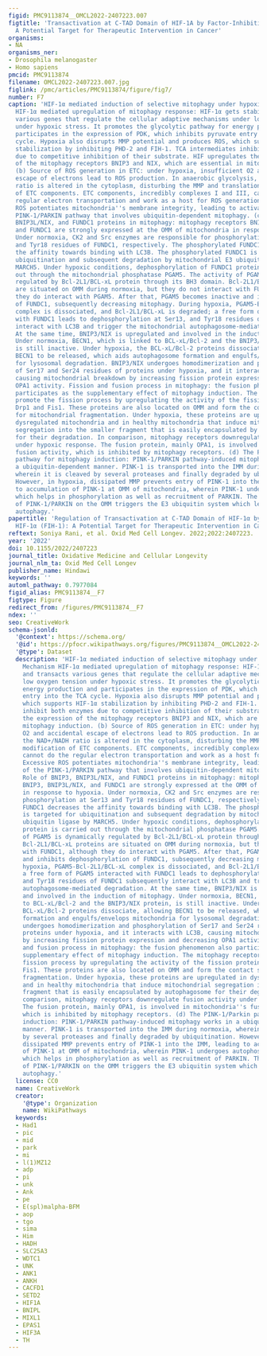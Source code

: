 ```yaml
---
figid: PMC9113874__OMCL2022-2407223.007
figtitle: 'Transactivation at C-TAD Domain of HIF-1A by Factor-Inhibiting HIF-1A (FIH-1):
  A Potential Target for Therapeutic Intervention in Cancer'
organisms:
- NA
organisms_ner:
- Drosophila melanogaster
- Homo sapiens
pmcid: PMC9113874
filename: OMCL2022-2407223.007.jpg
figlink: /pmc/articles/PMC9113874/figure/fig7/
number: F7
caption: 'HIF-1α mediated induction of selective mitophagy under hypoxia. (a) Mechanism
  HIF-1α mediated upregulation of mitophagy response: HIF-1α gets stabilized and transacts
  various genes that regulate the cellular adaptive mechanisms under low oxygen tension
  under hypoxic stress. It promotes the glycolytic pathway for energy production and
  participates in the expression of PDK, which inhibits pyruvate entry into the TCA
  cycle. Hypoxia also disrupts MMP potential and produces ROS, which supports HIF-1α
  stabilization by inhibiting PHD-2 and FIH-1. TCA intermediates inhibit both enzymes
  due to competitive inhibition of their substrate. HIF upregulates the expression
  of the mitophagy receptors BNIP3 and NIX, which are essential in mitophagy induction.
  (b) Source of ROS generation in ETC: under hypoxia, insufficient O2 and accidental
  escape of electrons lead to ROS production. In anaerobic glycolysis, the NAD+/NADH
  ratio is altered in the cytoplasm, disturbing the MMP and translational modification
  of ETC components. ETC components, incredibly complexes I and III, cannot do the
  regular electron transportation and work as a host for ROS generation. Excessive
  ROS potentiates mitochondria''s membrane integrity, leading to activation of the
  PINK-1/PARKIN pathway that involves ubiquitin-dependent mitophagy. (c) Role of BNIP3,
  BNIP3L/NIX, and FUNDC1 proteins in mitophagy: mitophagy receptors BNIP3, BNIP3L/NIX,
  and FUNDC1 are strongly expressed at the OMM of mitochondria in response to hypoxia.
  Under normoxia, CK2 and Src enzymes are responsible for phosphorylation at Ser13
  and Tyr18 residues of FUNDC1, respectively. The phosphorylated FUNDC1 decreases
  the affinity towards binding with LC3B. The phosphorylated FUNDC1 is targeted for
  ubiquitination and subsequent degradation by mitochondrial E3 ubiquitin ligase by
  MARCH5. Under hypoxic conditions, dephosphorylation of FUNDC1 protein is carried
  out through the mitochondrial phosphatase PGAM5. The activity of PGAM5 is dynamically
  regulated by Bcl-2L1/BCL-xL protein through its BH3 domain. Bcl-2L1/BCL-xL proteins
  are situated on OMM during normoxia, but they do not interact with FUNDC1, although
  they do interact with PGAM5. After that, PGAM5 becomes inactive and inhibits dephosphorylation
  of FUNDC1, subsequently decreasing mitophagy. During hypoxia, PGAM5-Bcl-2L1/BCL-xL
  complex is dissociated, and Bcl-2L1/BCL-xL is degraded; a free form of PGAM5 interacted
  with FUNDC1 leads to dephosphorylation at Ser13, and Tyr18 residues of FUNDC1 subsequently
  interact with LC3B and trigger the mitochondrial autophagosome-mediated degradation.
  At the same time, BNIP3/NIX is upregulated and involved in the induction of mitophagy.
  Under normoxia, BECN1, which is linked to BCL-xL/Bcl-2 and the BNIP3/NIX protein,
  is still inactive. Under hypoxia, the BCL-xL/Bcl-2 proteins dissociate, allowing
  BECN1 to be released, which aids autophagosome formation and engulfs/envelops mitochondria
  for lysosomal degradation. BNIP3/NIX undergoes homodimerization and phosphorylation
  of Ser17 and Ser24 residues of proteins under hypoxia, and it interacts with LC3B,
  causing mitochondrial breakdown by increasing fission protein expression and decreasing
  OPA1 activity. Fission and fusion process in mitophagy: the fusion phenomenon also
  participates as the supplementary effect of mitophagy induction. The mitophagy receptors
  promote the fission process by upregulating the activity of the fission proteins
  Drp1 and Fis1. These proteins are also located on OMM and form the contact site
  for mitochondrial fragmentation. Under hypoxia, these proteins are upregulated in
  dysregulated mitochondria and in healthy mitochondria that induce mitochondrial
  segregation into the smaller fragment that is easily encapsulated by autophagosome
  for their degradation. In comparison, mitophagy receptors downregulate fusion activity
  under hypoxic response. The fusion protein, mainly OPA1, is involved in mitochondria''s
  fusion activity, which is inhibited by mitophagy receptors. (d) The PINK-1/Parkin
  pathway for mitophagy induction: PINK-1/PARKIN pathway-induced mitophagy works in
  a ubiquitin-dependent manner. PINK-1 is transported into the IMM during normoxia,
  wherein it is cleaved by several proteases and finally degraded by ubiquitination.
  However, in hypoxia, dissipated MMP prevents entry of PINK-1 into the IMM, leading
  to accumulation of PINK-1 at OMM of mitochondria, wherein PINK-1 undergoes autophosphorylation
  which helps in phosphorylation as well as recruitment of PARKIN. The collection
  of PINK-1/PARKIN on the OMM triggers the E3 ubiquitin system which leads to mitochondrial
  autophagy.'
papertitle: 'Regulation of Transactivation at C-TAD Domain of HIF-1α by Factor-Inhibiting
  HIF-1α (FIH-1): A Potential Target for Therapeutic Intervention in Cancer.'
reftext: Soniya Rani, et al. Oxid Med Cell Longev. 2022;2022:2407223.
year: '2022'
doi: 10.1155/2022/2407223
journal_title: Oxidative Medicine and Cellular Longevity
journal_nlm_ta: Oxid Med Cell Longev
publisher_name: Hindawi
keywords: ''
automl_pathway: 0.7977084
figid_alias: PMC9113874__F7
figtype: Figure
redirect_from: /figures/PMC9113874__F7
ndex: ''
seo: CreativeWork
schema-jsonld:
  '@context': https://schema.org/
  '@id': https://pfocr.wikipathways.org/figures/PMC9113874__OMCL2022-2407223.007.html
  '@type': Dataset
  description: 'HIF-1α mediated induction of selective mitophagy under hypoxia. (a)
    Mechanism HIF-1α mediated upregulation of mitophagy response: HIF-1α gets stabilized
    and transacts various genes that regulate the cellular adaptive mechanisms under
    low oxygen tension under hypoxic stress. It promotes the glycolytic pathway for
    energy production and participates in the expression of PDK, which inhibits pyruvate
    entry into the TCA cycle. Hypoxia also disrupts MMP potential and produces ROS,
    which supports HIF-1α stabilization by inhibiting PHD-2 and FIH-1. TCA intermediates
    inhibit both enzymes due to competitive inhibition of their substrate. HIF upregulates
    the expression of the mitophagy receptors BNIP3 and NIX, which are essential in
    mitophagy induction. (b) Source of ROS generation in ETC: under hypoxia, insufficient
    O2 and accidental escape of electrons lead to ROS production. In anaerobic glycolysis,
    the NAD+/NADH ratio is altered in the cytoplasm, disturbing the MMP and translational
    modification of ETC components. ETC components, incredibly complexes I and III,
    cannot do the regular electron transportation and work as a host for ROS generation.
    Excessive ROS potentiates mitochondria''s membrane integrity, leading to activation
    of the PINK-1/PARKIN pathway that involves ubiquitin-dependent mitophagy. (c)
    Role of BNIP3, BNIP3L/NIX, and FUNDC1 proteins in mitophagy: mitophagy receptors
    BNIP3, BNIP3L/NIX, and FUNDC1 are strongly expressed at the OMM of mitochondria
    in response to hypoxia. Under normoxia, CK2 and Src enzymes are responsible for
    phosphorylation at Ser13 and Tyr18 residues of FUNDC1, respectively. The phosphorylated
    FUNDC1 decreases the affinity towards binding with LC3B. The phosphorylated FUNDC1
    is targeted for ubiquitination and subsequent degradation by mitochondrial E3
    ubiquitin ligase by MARCH5. Under hypoxic conditions, dephosphorylation of FUNDC1
    protein is carried out through the mitochondrial phosphatase PGAM5. The activity
    of PGAM5 is dynamically regulated by Bcl-2L1/BCL-xL protein through its BH3 domain.
    Bcl-2L1/BCL-xL proteins are situated on OMM during normoxia, but they do not interact
    with FUNDC1, although they do interact with PGAM5. After that, PGAM5 becomes inactive
    and inhibits dephosphorylation of FUNDC1, subsequently decreasing mitophagy. During
    hypoxia, PGAM5-Bcl-2L1/BCL-xL complex is dissociated, and Bcl-2L1/BCL-xL is degraded;
    a free form of PGAM5 interacted with FUNDC1 leads to dephosphorylation at Ser13,
    and Tyr18 residues of FUNDC1 subsequently interact with LC3B and trigger the mitochondrial
    autophagosome-mediated degradation. At the same time, BNIP3/NIX is upregulated
    and involved in the induction of mitophagy. Under normoxia, BECN1, which is linked
    to BCL-xL/Bcl-2 and the BNIP3/NIX protein, is still inactive. Under hypoxia, the
    BCL-xL/Bcl-2 proteins dissociate, allowing BECN1 to be released, which aids autophagosome
    formation and engulfs/envelops mitochondria for lysosomal degradation. BNIP3/NIX
    undergoes homodimerization and phosphorylation of Ser17 and Ser24 residues of
    proteins under hypoxia, and it interacts with LC3B, causing mitochondrial breakdown
    by increasing fission protein expression and decreasing OPA1 activity. Fission
    and fusion process in mitophagy: the fusion phenomenon also participates as the
    supplementary effect of mitophagy induction. The mitophagy receptors promote the
    fission process by upregulating the activity of the fission proteins Drp1 and
    Fis1. These proteins are also located on OMM and form the contact site for mitochondrial
    fragmentation. Under hypoxia, these proteins are upregulated in dysregulated mitochondria
    and in healthy mitochondria that induce mitochondrial segregation into the smaller
    fragment that is easily encapsulated by autophagosome for their degradation. In
    comparison, mitophagy receptors downregulate fusion activity under hypoxic response.
    The fusion protein, mainly OPA1, is involved in mitochondria''s fusion activity,
    which is inhibited by mitophagy receptors. (d) The PINK-1/Parkin pathway for mitophagy
    induction: PINK-1/PARKIN pathway-induced mitophagy works in a ubiquitin-dependent
    manner. PINK-1 is transported into the IMM during normoxia, wherein it is cleaved
    by several proteases and finally degraded by ubiquitination. However, in hypoxia,
    dissipated MMP prevents entry of PINK-1 into the IMM, leading to accumulation
    of PINK-1 at OMM of mitochondria, wherein PINK-1 undergoes autophosphorylation
    which helps in phosphorylation as well as recruitment of PARKIN. The collection
    of PINK-1/PARKIN on the OMM triggers the E3 ubiquitin system which leads to mitochondrial
    autophagy.'
  license: CC0
  name: CreativeWork
  creator:
    '@type': Organization
    name: WikiPathways
  keywords:
  - Had1
  - pic
  - mid
  - park
  - mi
  - l(1)MZ12
  - adp
  - pi
  - unk
  - Ank
  - pe
  - E(spl)malpha-BFM
  - aop
  - tgo
  - sima
  - Him
  - HADH
  - SLC25A3
  - WDTC1
  - UNK
  - ANK1
  - ANKH
  - CACFD1
  - SETD2
  - HIF1A
  - BNIPL
  - MIXL1
  - EPAS1
  - HIF3A
  - TH
---
```

